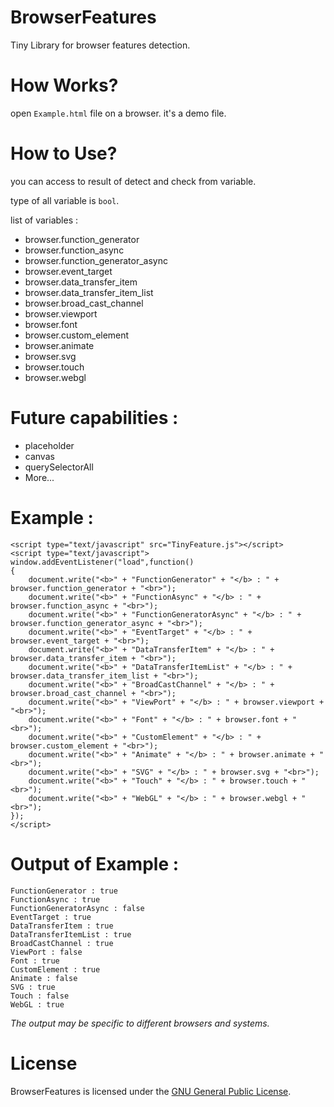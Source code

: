 # BrowserFeatures
Tiny Library for browser features detection.



# How Works?
open `Example.html` file on a browser.
it's a demo file.

# How to Use?
you can access to result of detect and check from variable.

type of all variable is `bool`.

list of variables : 

- browser.function_generator
- browser.function_async
- browser.function_generator_async
- browser.event_target
- browser.data_transfer_item 
- browser.data_transfer_item_list
- browser.broad_cast_channel
- browser.viewport
- browser.font
- browser.custom_element
- browser.animate
- browser.svg
- browser.touch
- browser.webgl


# Future capabilities :
- placeholder
- canvas
- querySelectorAll
- More...


# Example :
    <script type="text/javascript" src="TinyFeature.js"></script>
    <script type="text/javascript">
    window.addEventListener("load",function()
    {
        document.write("<b>" + "FunctionGenerator" + "</b> : " + browser.function_generator + "<br>");
        document.write("<b>" + "FunctionAsync" + "</b> : " + browser.function_async + "<br>");
        document.write("<b>" + "FunctionGeneratorAsync" + "</b> : " + browser.function_generator_async + "<br>");
        document.write("<b>" + "EventTarget" + "</b> : " + browser.event_target + "<br>");
        document.write("<b>" + "DataTransferItem" + "</b> : " + browser.data_transfer_item + "<br>");
        document.write("<b>" + "DataTransferItemList" + "</b> : " + browser.data_transfer_item_list + "<br>");
        document.write("<b>" + "BroadCastChannel" + "</b> : " + browser.broad_cast_channel + "<br>");
        document.write("<b>" + "ViewPort" + "</b> : " + browser.viewport + "<br>");
        document.write("<b>" + "Font" + "</b> : " + browser.font + "<br>");
        document.write("<b>" + "CustomElement" + "</b> : " + browser.custom_element + "<br>");
        document.write("<b>" + "Animate" + "</b> : " + browser.animate + "<br>");
        document.write("<b>" + "SVG" + "</b> : " + browser.svg + "<br>");
        document.write("<b>" + "Touch" + "</b> : " + browser.touch + "<br>");
        document.write("<b>" + "WebGL" + "</b> : " + browser.webgl + "<br>");
    });
    </script>

# Output of Example :

    FunctionGenerator : true
    FunctionAsync : true
    FunctionGeneratorAsync : false
    EventTarget : true
    DataTransferItem : true
    DataTransferItemList : true
    BroadCastChannel : true
    ViewPort : false
    Font : true
    CustomElement : true
    Animate : false
    SVG : true
    Touch : false
    WebGL : true

*The output may be specific to different browsers and systems.*



# License

BrowserFeatures is licensed under the [GNU General Public License](https://github.com/BaseMax/BrowserFeatures/blob/master/LICENSE).
